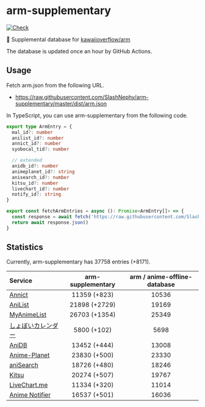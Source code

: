 # arm-supplementary

[![Check](https://github.com/SlashNephy/arm-supplementary/actions/workflows/check-node.yml/badge.svg)](https://github.com/SlashNephy/arm-supplementary/actions/workflows/check-node.yml)

💊 Supplemental database for [kawaiioverflow/arm](https://github.com/kawaiioverflow/arm)

The database is updated once an hour by GitHub Actions.

## Usage

Fetch arm.json from the following URL.

- https://raw.githubusercontent.com/SlashNephy/arm-supplementary/master/dist/arm.json

In TypeScript, you can use arm-supplementary from the following code.

```TypeScript
export type ArmEntry = {
  mal_id?: number
  anilist_id?: number
  annict_id?: number
  syobocal_tid?: number

  // extended
  anidb_id?: number
  animeplanet_id?: string
  anisearch_id?: number
  kitsu_id?: number
  livechart_id?: number
  notify_id?: string
}

export const fetchArmEntries = async (): Promise<ArmEntry[]> => {
  const response = await fetch('https://raw.githubusercontent.com/SlashNephy/arm-supplementary/master/dist/arm.json')
  return await response.json()
}
```

## Statistics

Currently, arm-supplementary has 37758 entries (+8171).

| Service                                     | arm-supplementary | arm / anime-offline-database |
| :------------------------------------------ | :---------------: | :--------------------------: |
| [Annict](https://annict.com)                |   11359 (+823)    |            10536             |
| [AniList](https://anilist.co)               |   21898 (+2729)   |            19169             |
| [MyAnimeList](https://myanimelist.net)      |   26703 (+1354)   |            25349             |
| [しょぼいカレンダー](https://cal.syoboi.jp) |    5800 (+102)    |             5698             |
| [AniDB](https://anidb.net)                  |   13452 (+444)    |            13008             |
| [Anime-Planet](https://anime-planet.com)    |   23830 (+500)    |            23330             |
| [aniSearch](https://anisearch.com)          |   18726 (+480)    |            18246             |
| [Kitsu](https://kitsu.io)                   |   20274 (+507)    |            19767             |
| [LiveChart.me](https://livechart.me)        |   11334 (+320)    |            11014             |
| [Anime Notifier](https://notify.moe)        |   16537 (+501)    |            16036             |
